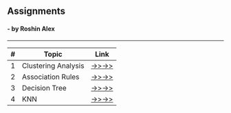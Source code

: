 ## Assignments
####  - by Roshin Alex

***

| **\#** | **Topic**           | **Link**                                                               |
|--------|---------------------|------------------------------------------------------------------------|
| 1      | Clustering Analysis | [->>->>](https://roshinalex.github.io/Assignments/ClusteringAnalysis)  |
| 2      | Association Rules   | [->>->>](https://roshinalex.github.io/Assignments/AssociationRules)    |
| 3      | Decision Tree       | [->>->>](https://roshinalex.github.io/Assignments/DecisionTrees)       |
| 4      | KNN                 | [->>->>](https://roshinalex.github.io/Assignments/KNN)                 |

